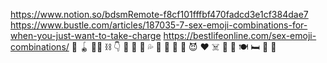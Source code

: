 https://www.notion.so/bdsmRemote-f8cf101fffbf470fadcd3e1cf384dae7
https://www.bustle.com/articles/187035-7-sex-emoji-combinations-for-when-you-just-want-to-take-charge
https://bestlifeonline.com/sex-emoji-combinations/
🔔
🪀
🧎‍♀️
⛓
👇
🐶
🧽
🚿
💦
🔌
🍑
🍆
🔱
😈
❤️
☠️
💋
🥛
🍽
🛏
👧
👅
